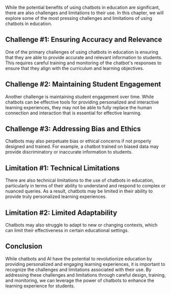 

While the potential benefits of using chatbots in education are significant, there are also challenges and limitations to their use. In this chapter, we will explore some of the most pressing challenges and limitations of using chatbots in education.

Challenge #1: Ensuring Accuracy and Relevance
---------------------------------------------

One of the primary challenges of using chatbots in education is ensuring that they are able to provide accurate and relevant information to students. This requires careful training and monitoring of the chatbot's responses to ensure that they align with the curriculum and learning objectives.

Challenge #2: Maintaining Student Engagement
--------------------------------------------

Another challenge is maintaining student engagement over time. While chatbots can be effective tools for providing personalized and interactive learning experiences, they may not be able to fully replace the human connection and interaction that is essential for effective learning.

Challenge #3: Addressing Bias and Ethics
----------------------------------------

Chatbots may also perpetuate bias or ethical concerns if not properly designed and trained. For example, a chatbot trained on biased data may provide discriminatory or inaccurate information to students.

Limitation #1: Technical Limitations
------------------------------------

There are also technical limitations to the use of chatbots in education, particularly in terms of their ability to understand and respond to complex or nuanced queries. As a result, chatbots may be limited in their ability to provide truly personalized learning experiences.

Limitation #2: Limited Adaptability
-----------------------------------

Chatbots may also struggle to adapt to new or changing contexts, which can limit their effectiveness in certain educational settings.

Conclusion
----------

While chatbots and AI have the potential to revolutionize education by providing personalized and engaging learning experiences, it is important to recognize the challenges and limitations associated with their use. By addressing these challenges and limitations through careful design, training, and monitoring, we can leverage the power of chatbots to enhance the learning experience for students.


